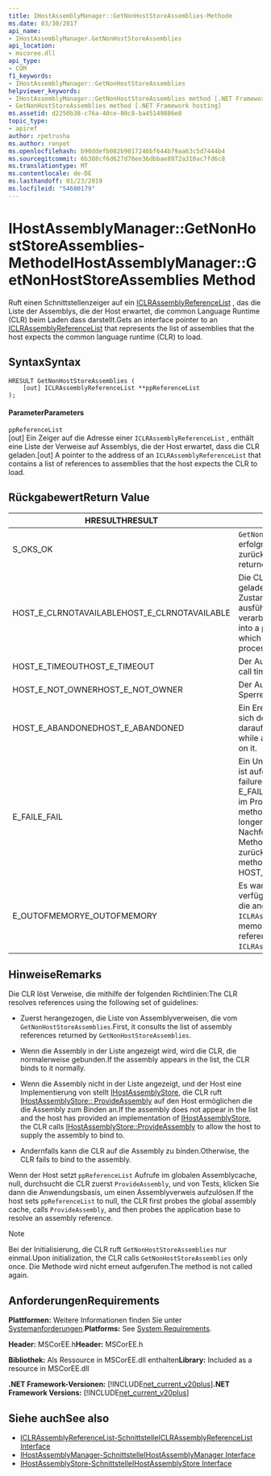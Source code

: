 ```yaml
---
title: IHostAssemblyManager::GetNonHostStoreAssemblies-Methode
ms.date: 03/30/2017
api_name:
- IHostAssemblyManager.GetNonHostStoreAssemblies
api_location:
- mscoree.dll
api_type:
- COM
f1_keywords:
- IHostAssemblyManager::GetNonHostStoreAssemblies
helpviewer_keywords:
- IHostAssemblyManager::GetNonHostStoreAssemblies method [.NET Framework hosting]
- GetNonHostStoreAssemblies method [.NET Framework hosting]
ms.assetid: d2250b38-c76a-40ce-80c8-ba45149886e8
topic_type:
- apiref
author: rpetrusha
ms.author: ronpet
ms.openlocfilehash: b90ddefb082b9017246bf644b79aa63c5d7444b4
ms.sourcegitcommit: 6b308cf6d627d78ee36dbbae8972a310ac7fd6c8
ms.translationtype: MT
ms.contentlocale: de-DE
ms.lasthandoff: 01/23/2019
ms.locfileid: "54600179"
---
```

# <a name="ihostassemblymanagergetnonhoststoreassemblies-method"></a><span data-ttu-id="52207-102">IHostAssemblyManager::GetNonHostStoreAssemblies-Methode</span><span class="sxs-lookup"><span data-stu-id="52207-102">IHostAssemblyManager::GetNonHostStoreAssemblies Method</span></span>
<span data-ttu-id="52207-103">Ruft einen Schnittstellenzeiger auf ein [ICLRAssemblyReferenceList](../../../../docs/framework/unmanaged-api/hosting/iclrassemblyreferencelist-interface.md) , das die Liste der Assemblys, die der Host erwartet, die common Language Runtime (CLR) beim Laden dass darstellt.</span><span class="sxs-lookup"><span data-stu-id="52207-103">Gets an interface pointer to an [ICLRAssemblyReferenceList](../../../../docs/framework/unmanaged-api/hosting/iclrassemblyreferencelist-interface.md) that represents the list of assemblies that the host expects the common language runtime (CLR) to load.</span></span>  
  
## <a name="syntax"></a><span data-ttu-id="52207-104">Syntax</span><span class="sxs-lookup"><span data-stu-id="52207-104">Syntax</span></span>  
  
```  
HRESULT GetNonHostStoreAssemblies (  
    [out] ICLRAssemblyReferenceList **ppReferenceList  
);  
```  
  
#### <a name="parameters"></a><span data-ttu-id="52207-105">Parameter</span><span class="sxs-lookup"><span data-stu-id="52207-105">Parameters</span></span>  
 `ppReferenceList`  
 <span data-ttu-id="52207-106">[out] Ein Zeiger auf die Adresse einer `ICLRAssemblyReferenceList` , enthält eine Liste der Verweise auf Assemblys, die der Host erwartet, dass die CLR geladen.</span><span class="sxs-lookup"><span data-stu-id="52207-106">[out] A pointer to the address of an `ICLRAssemblyReferenceList` that contains a list of references to assemblies that the host expects the CLR to load.</span></span>  
  
## <a name="return-value"></a><span data-ttu-id="52207-107">Rückgabewert</span><span class="sxs-lookup"><span data-stu-id="52207-107">Return Value</span></span>  
  
|<span data-ttu-id="52207-108">HRESULT</span><span class="sxs-lookup"><span data-stu-id="52207-108">HRESULT</span></span>|<span data-ttu-id="52207-109">Beschreibung</span><span class="sxs-lookup"><span data-stu-id="52207-109">Description</span></span>|  
|-------------|-----------------|  
|<span data-ttu-id="52207-110">S_OK</span><span class="sxs-lookup"><span data-stu-id="52207-110">S_OK</span></span>|<span data-ttu-id="52207-111">`GetNonHostStoreAssemblies` wurde erfolgreich zurückgegeben.</span><span class="sxs-lookup"><span data-stu-id="52207-111">`GetNonHostStoreAssemblies` returned successfully.</span></span>|  
|<span data-ttu-id="52207-112">HOST_E_CLRNOTAVAILABLE</span><span class="sxs-lookup"><span data-stu-id="52207-112">HOST_E_CLRNOTAVAILABLE</span></span>|<span data-ttu-id="52207-113">Die CLR wurde nicht in einen Prozess geladen und befindet sich in einem Zustand, in dem nicht verwalteten Code ausführen oder den Aufruf erfolgreich zu verarbeiten.</span><span class="sxs-lookup"><span data-stu-id="52207-113">The CLR has not been loaded into a process, or the CLR is in a state in which it cannot run managed code or process the call successfully.</span></span>|  
|<span data-ttu-id="52207-114">HOST_E_TIMEOUT</span><span class="sxs-lookup"><span data-stu-id="52207-114">HOST_E_TIMEOUT</span></span>|<span data-ttu-id="52207-115">Der Aufruf ist ein Timeout aufgetreten.</span><span class="sxs-lookup"><span data-stu-id="52207-115">The call timed out.</span></span>|  
|<span data-ttu-id="52207-116">HOST_E_NOT_OWNER</span><span class="sxs-lookup"><span data-stu-id="52207-116">HOST_E_NOT_OWNER</span></span>|<span data-ttu-id="52207-117">Der Aufrufer ist nicht Besitzer der Sperre.</span><span class="sxs-lookup"><span data-stu-id="52207-117">The caller does not own the lock.</span></span>|  
|<span data-ttu-id="52207-118">HOST_E_ABANDONED</span><span class="sxs-lookup"><span data-stu-id="52207-118">HOST_E_ABANDONED</span></span>|<span data-ttu-id="52207-119">Ein Ereignis wurde abgebrochen, während sich der blockierte Thread oder eine Fiber darauf gewartet.</span><span class="sxs-lookup"><span data-stu-id="52207-119">An event was canceled while a blocked thread or fiber was waiting on it.</span></span>|  
|<span data-ttu-id="52207-120">E_FAIL</span><span class="sxs-lookup"><span data-stu-id="52207-120">E_FAIL</span></span>|<span data-ttu-id="52207-121">Ein Unbekannter Schwerwiegender Fehler ist aufgetreten.</span><span class="sxs-lookup"><span data-stu-id="52207-121">An unknown catastrophic failure occurred.</span></span> <span data-ttu-id="52207-122">Wenn eine Methode E_FAIL zurückgibt, ist die CLR nicht mehr im Prozess verwendet werden.</span><span class="sxs-lookup"><span data-stu-id="52207-122">When a method returns E_FAIL, the CLR is no longer usable within the process.</span></span> <span data-ttu-id="52207-123">Nachfolgende Aufrufe zum Hosten der Methoden HOST_E_CLRNOTAVAILABLE zurück.</span><span class="sxs-lookup"><span data-stu-id="52207-123">Subsequent calls to hosting methods return HOST_E_CLRNOTAVAILABLE.</span></span>|  
|<span data-ttu-id="52207-124">E_OUTOFMEMORY</span><span class="sxs-lookup"><span data-stu-id="52207-124">E_OUTOFMEMORY</span></span>|<span data-ttu-id="52207-125">Es war nicht genügend Arbeitsspeicher verfügbar, um die Liste der Verweise für die angeforderte erstellen `ICLRAssemblyReferenceList`.</span><span class="sxs-lookup"><span data-stu-id="52207-125">Not enough memory was available to create the list of references for the requested `ICLRAssemblyReferenceList`.</span></span>|  
  
## <a name="remarks"></a><span data-ttu-id="52207-126">Hinweise</span><span class="sxs-lookup"><span data-stu-id="52207-126">Remarks</span></span>  
 <span data-ttu-id="52207-127">Die CLR löst Verweise, die mithilfe der folgenden Richtlinien:</span><span class="sxs-lookup"><span data-stu-id="52207-127">The CLR resolves references using the following set of guidelines:</span></span>  
  
-   <span data-ttu-id="52207-128">Zuerst herangezogen, die Liste von Assemblyverweisen, die vom `GetNonHostStoreAssemblies`.</span><span class="sxs-lookup"><span data-stu-id="52207-128">First, it consults the list of assembly references returned by `GetNonHostStoreAssemblies`.</span></span>  
  
-   <span data-ttu-id="52207-129">Wenn die Assembly in der Liste angezeigt wird, wird die CLR, die normalerweise gebunden.</span><span class="sxs-lookup"><span data-stu-id="52207-129">If the assembly appears in the list, the CLR binds to it normally.</span></span>  
  
-   <span data-ttu-id="52207-130">Wenn die Assembly nicht in der Liste angezeigt, und der Host eine Implementierung von stellt [IHostAssemblyStore](../../../../docs/framework/unmanaged-api/hosting/ihostassemblystore-interface.md), die CLR ruft [IHostAssemblyStore:: ProvideAssembly](../../../../docs/framework/unmanaged-api/hosting/ihostassemblystore-provideassembly-method.md) auf den Host ermöglichen die die Assembly zum Binden an.</span><span class="sxs-lookup"><span data-stu-id="52207-130">If the assembly does not appear in the list and the host has provided an implementation of [IHostAssemblyStore](../../../../docs/framework/unmanaged-api/hosting/ihostassemblystore-interface.md), the CLR calls [IHostAssemblyStore::ProvideAssembly](../../../../docs/framework/unmanaged-api/hosting/ihostassemblystore-provideassembly-method.md) to allow the host to supply the assembly to bind to.</span></span>  
  
-   <span data-ttu-id="52207-131">Andernfalls kann die CLR auf die Assembly zu binden.</span><span class="sxs-lookup"><span data-stu-id="52207-131">Otherwise, the CLR fails to bind to the assembly.</span></span>  
  
 <span data-ttu-id="52207-132">Wenn der Host setzt `ppReferenceList` Aufrufe im globalen Assemblycache, null, durchsucht die CLR zuerst `ProvideAssembly`, und von Tests, klicken Sie dann die Anwendungsbasis, um einen Assemblyverweis aufzulösen.</span><span class="sxs-lookup"><span data-stu-id="52207-132">If the host sets `ppReferenceList` to null, the CLR first probes the global assembly cache, calls `ProvideAssembly`, and then probes the application base to resolve an assembly reference.</span></span>  
  
> [!NOTE]
>  <span data-ttu-id="52207-133">Bei der Initialisierung, die CLR ruft `GetNonHostStoreAssemblies` nur einmal.</span><span class="sxs-lookup"><span data-stu-id="52207-133">Upon initialization, the CLR calls `GetNonHostStoreAssemblies` only once.</span></span> <span data-ttu-id="52207-134">Die Methode wird nicht erneut aufgerufen.</span><span class="sxs-lookup"><span data-stu-id="52207-134">The method is not called again.</span></span>  
  
## <a name="requirements"></a><span data-ttu-id="52207-135">Anforderungen</span><span class="sxs-lookup"><span data-stu-id="52207-135">Requirements</span></span>  
 <span data-ttu-id="52207-136">**Plattformen:** Weitere Informationen finden Sie unter [Systemanforderungen](../../../../docs/framework/get-started/system-requirements.md).</span><span class="sxs-lookup"><span data-stu-id="52207-136">**Platforms:** See [System Requirements](../../../../docs/framework/get-started/system-requirements.md).</span></span>  
  
 <span data-ttu-id="52207-137">**Header:** MSCorEE.h</span><span class="sxs-lookup"><span data-stu-id="52207-137">**Header:** MSCorEE.h</span></span>  
  
 <span data-ttu-id="52207-138">**Bibliothek:** Als Ressource in MSCorEE.dll enthalten</span><span class="sxs-lookup"><span data-stu-id="52207-138">**Library:** Included as a resource in MSCorEE.dll</span></span>  
  
 <span data-ttu-id="52207-139">**.NET Framework-Versionen:** [!INCLUDE[net_current_v20plus](../../../../includes/net-current-v20plus-md.md)]</span><span class="sxs-lookup"><span data-stu-id="52207-139">**.NET Framework Versions:** [!INCLUDE[net_current_v20plus](../../../../includes/net-current-v20plus-md.md)]</span></span>  
  
## <a name="see-also"></a><span data-ttu-id="52207-140">Siehe auch</span><span class="sxs-lookup"><span data-stu-id="52207-140">See also</span></span>
- [<span data-ttu-id="52207-141">ICLRAssemblyReferenceList-Schnittstelle</span><span class="sxs-lookup"><span data-stu-id="52207-141">ICLRAssemblyReferenceList Interface</span></span>](../../../../docs/framework/unmanaged-api/hosting/iclrassemblyreferencelist-interface.md)
- [<span data-ttu-id="52207-142">IHostAssemblyManager-Schnittstelle</span><span class="sxs-lookup"><span data-stu-id="52207-142">IHostAssemblyManager Interface</span></span>](../../../../docs/framework/unmanaged-api/hosting/ihostassemblymanager-interface.md)
- [<span data-ttu-id="52207-143">IHostAssemblyStore-Schnittstelle</span><span class="sxs-lookup"><span data-stu-id="52207-143">IHostAssemblyStore Interface</span></span>](../../../../docs/framework/unmanaged-api/hosting/ihostassemblystore-interface.md)
